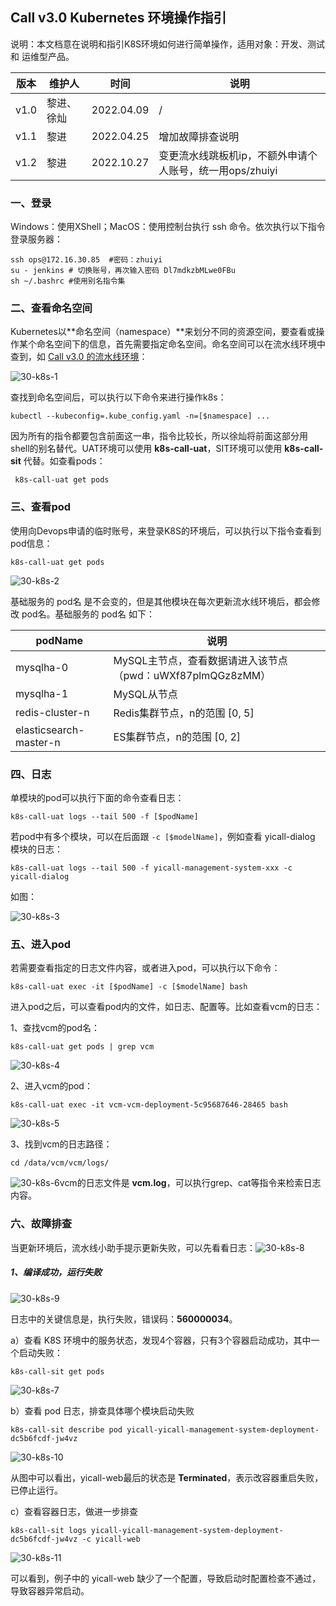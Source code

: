 ## Call v3.0 Kubernetes 环境操作指引



说明：本文档意在说明和指引K8S环境如何进行简单操作，适用对象：开发、测试 和 运维型产品。

| 版本 | 维护人     | 时间       | 说明                                                     |
| ---- | ---------- | ---------- | -------------------------------------------------------- |
| v1.0 | 黎进、徐灿 | 2022.04.09 | /                                                        |
| v1.1 | 黎进       | 2022.04.25 | 增加故障排查说明                                         |
| v1.2 | 黎进       | 2022.10.27 | 变更流水线跳板机ip，不额外申请个人账号，统一用ops/zhuiyi |

### 一、登录

Windows：使用XShell；MacOS：使用控制台执行 ssh 命令。依次执行以下指令登录服务器：

``` shell
ssh ops@172.16.30.85  #密码：zhuiyi
su - jenkins # 切换账号，再次输入密码 Dl7mdkzbMLwe0FBu
sh ~/.bashrc #使用别名指令集
```

### 二、查看命名空间

Kubernetes以**命名空间（namespace）**来划分不同的资源空间，要查看或操作某个命名空间下的信息，首先需要指定命名空间。命名空间可以在流水线环境中查到，如 [Call v3.0 的流水线环境](http://devops.ks1.wezhuiyi.com/pipeline/project/10000008/release/20000355/platform/kubernetes/env)：

![30-k8s-1](Images/30-k8s-1.png)

查找到命名空间后，可以执行以下命令来进行操作k8s：

``` shell
kubectl --kubeconfig=.kube_config.yaml -n=[$namespace] ...
```

因为所有的指令都要包含前面这一串，指令比较长，所以徐灿将前面这部分用shell的别名替代。UAT环境可以使用  **k8s-call-uat**，SIT环境可以使用 **k8s-call-sit** 代替。如查看pods：

```shell
 k8s-call-uat get pods
```



### 三、查看pod

使用向Devops申请的临时账号，来登录K8S的环境后，可以执行以下指令查看到pod信息：

``` shell
k8s-call-uat get pods
```

![30-k8s-2](Images/30-k8s-2.png)

基础服务的 pod名 是不会变的，但是其他模块在每次更新流水线环境后，都会修改 pod名。基础服务的 pod名 如下：

| podName                | 说明                                                       |
| ---------------------- | ---------------------------------------------------------- |
| mysqlha-0              | MySQL主节点，查看数据请进入该节点（pwd：uWXf87plmQGz8zMM） |
| mysqlha-1              | MySQL从节点                                                |
| redis-cluster-n        | Redis集群节点，n的范围 [0, 5]                              |
| elasticsearch-master-n | ES集群节点，n的范围 [0, 2]                                 |

### 四、日志

单模块的pod可以执行下面的命令查看日志：

``` shell
k8s-call-uat logs --tail 500 -f [$podName]
```

若pod中有多个模块，可以在后面跟 `` -c [$modelName] ``，例如查看 yicall-dialog 模块的日志：

``` shell
k8s-call-uat logs --tail 500 -f yicall-management-system-xxx -c yicall-dialog
```

如图：

![30-k8s-3](Images/30-k8s-3.png)

### 五、进入pod

若需要查看指定的日志文件内容，或者进入pod，可以执行以下命令：

``` shell
k8s-call-uat exec -it [$podName] -c [$modelName] bash
```

进入pod之后，可以查看pod内的文件，如日志、配置等。比如查看vcm的日志：

1、查找vcm的pod名：

``` shell
k8s-call-uat get pods | grep vcm
```

![30-k8s-4](Images/30-k8s-4.png)

2、进入vcm的pod：

```shell
k8s-call-uat exec -it vcm-vcm-deployment-5c95687646-28465 bash
```

![30-k8s-5](Images/30-k8s-5.png)

3、找到vcm的日志路径：

```shell
cd /data/vcm/vcm/logs/
```

![30-k8s-6](Images/30-k8s-6.png)vcm的日志文件是 **vcm.log**，可以执行grep、cat等指令来检索日志内容。

### 六、故障排查

当更新环境后，流水线小助手提示更新失败，可以先看看日志：![30-k8s-8](Images/30-k8s-8.png)

##### 1、编译成功，运行失败

![30-k8s-9](Images/30-k8s-9.png)

日志中的关键信息是，执行失败，错误码：**560000034**。

a）查看 K8S 环境中的服务状态，发现4个容器，只有3个容器启动成功，其中一个启动失败：

``` shell
k8s-call-sit get pods
```

![30-k8s-7](Images/30-k8s-7.png)

b）查看 pod 日志，排查具体哪个模块启动失败

``` shell
k8s-call-sit describe pod yicall-yicall-management-system-deployment-dc5b6fcdf-jw4vz
```

![30-k8s-10](Images/30-k8s-10.png)

从图中可以看出，yicall-web最后的状态是 **Terminated**，表示改容器重启失败，已停止运行。

c）查看容器日志，做进一步排查

```shell
k8s-call-sit logs yicall-yicall-management-system-deployment-dc5b6fcdf-jw4vz -c yicall-web
```

![30-k8s-11](Images/30-k8s-11.png)

可以看到，例子中的 yicall-web 缺少了一个配置，导致启动时配置检查不通过，导致容器异常启动。
